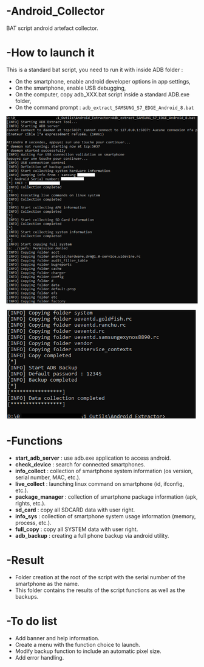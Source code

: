 # -Android_Collector
BAT script android artefact collector.

# -How to launch it
This is a standard bat script, you need to run it with inside ADB folder :

  - On the smartphone, enable android developer options in app settings,
  - On the smartphone, enable USB debugging,
  - On the computer, copy adb_XXX.bat script inside a standard ADB.exe folder,
  - On the command prompt : `adb_extract_SAMSUNG_S7_EDGE_Android_8.bat`

  ![ALT](/Referentiel/launch_1.png)

  ![ALT](/Referentiel/launch_2.png)

# -Functions
  - **start_adb_server** : use adb.exe application to access android.
  - **check_device** : search for connected smartphones.
  - **info_collect** : collection of smartphone system information (os version, serial number, MAC, etc.).
  - **live_collect** : launching linux command on smartphone (id, ifconfig, etc.).
  - **package_manager** : collection of smartphone package information (apk, rights, etc.).
  - **sd_card** : copy all SDCARD data with user right.
  - **info_sys** : collection of smartphone system usage information (memory, process, etc.).
  - **full_copy** : copy all SYSTEM data with user right.
  - **adb_backup** : creating a full phone backup via android utility.

# -Result
  - Folder creation at the root of the script with the serial number of the smartphone as the name.
  - This folder contains the results of the script functions as well as the backups.

# -To do list
  - Add banner and help information.
  - Create a menu with the function choice to launch.
  - Modify backup function to include an automatic pixel size.
  - Add error handling.
